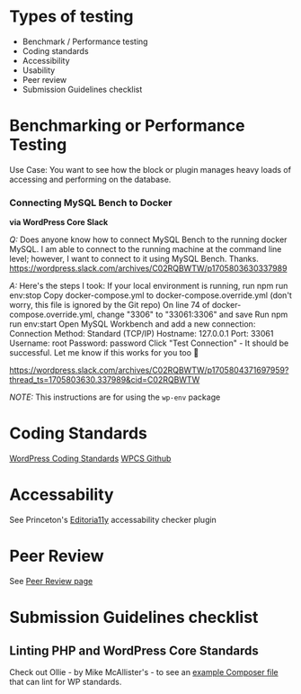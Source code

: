 # Types of testing
- Benchmark / Performance testing
- Coding standards 
- Accessibility
- Usability
- Peer review
- Submission Guidelines checklist

# Benchmarking or Performance Testing
Use Case: You want to see how the block or plugin manages heavy loads of accessing and performing on the database. 

### Connecting MySQL Bench to Docker
**via WordPress Core Slack**

*Q:* Does anyone know how to connect MySQL Bench to the running docker MySQL. I am able to connect to the running machine at the command line level; however, I want to connect to it using MySQL Bench. Thanks. 
https://wordpress.slack.com/archives/C02RQBWTW/p1705803630337989

*A:* Here's the steps I took:
If your local environment is running, run npm run env:stop
Copy docker-compose.yml to docker-compose.override.yml (don't worry, this file is ignored by the Git repo)
On line 74 of docker-compose.override.yml, change "3306" to "33061:3306" and save
Run npm run env:start
Open MySQL Workbench and add a new connection:
Connection Method: Standard (TCP/IP)
Hostname: 127.0.0.1
Port: 33061
Username: root
Password: password
Click "Test Connection" - It should be successful.
Let me know if this works for you too :slightly_smiling_face:

https://wordpress.slack.com/archives/C02RQBWTW/p1705804371697959?thread_ts=1705803630.337989&cid=C02RQBWTW

*NOTE:* This instructions are for using the `wp-env` package

# Coding Standards
[WordPress Coding Standards](https://developer.wordpress.org/coding-standards/wordpress-coding-standards/)
[WPCS Github](https://github.com/WordPress/WordPress-Coding-Standards)


# Accessability
See Princeton's [Editoria11y](https://wordpress.org/plugins/editoria11y-accessibility-checker/) accessability checker plugin

# Peer Review
See [Peer Review page](./CODEREVIEW.md)

# Submission Guidelines checklist

## Linting PHP and WordPress Core Standards
Check out Ollie - by Mike McAllister's - to see an [example Composer file](https://github.com/OllieWP/ollie?tab=readme-ov-file#developer-notes) that can lint for WP standards.